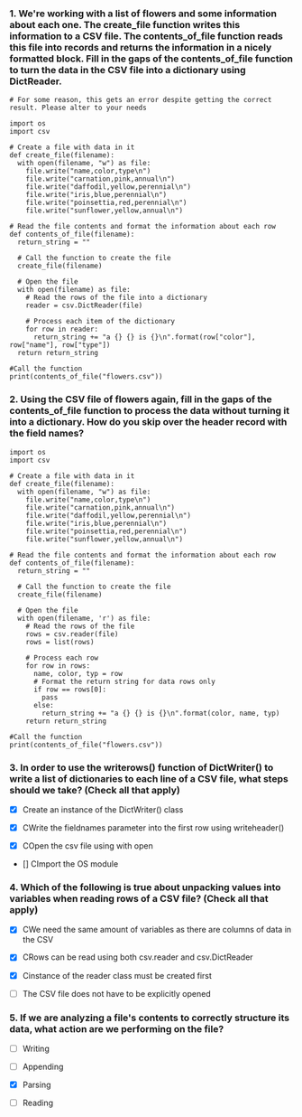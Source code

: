 ### 1. We're working with a list of flowers and some information about each one. The create_file function writes this information to a CSV file. The contents_of_file function reads this file into records and returns the information in a nicely formatted block. Fill in the gaps of the contents_of_file function to turn the data in the CSV file into a dictionary using DictReader.
```
# For some reason, this gets an error despite getting the correct result. Please alter to your needs

import os
import csv

# Create a file with data in it
def create_file(filename):
  with open(filename, "w") as file:
    file.write("name,color,type\n")
    file.write("carnation,pink,annual\n")
    file.write("daffodil,yellow,perennial\n")
    file.write("iris,blue,perennial\n")
    file.write("poinsettia,red,perennial\n")
    file.write("sunflower,yellow,annual\n")

# Read the file contents and format the information about each row
def contents_of_file(filename):
  return_string = ""

  # Call the function to create the file 
  create_file(filename)

  # Open the file
  with open(filename) as file:
    # Read the rows of the file into a dictionary
    reader = csv.DictReader(file)

    # Process each item of the dictionary
    for row in reader:
      return_string += "a {} {} is {}\n".format(row["color"], row["name"], row["type"])
  return return_string

#Call the function
print(contents_of_file("flowers.csv"))
```

### 2. Using the CSV file of flowers again, fill in the gaps of the contents_of_file function to process the data without turning it into a dictionary. How do you skip over the header record with the field names?
```
import os
import csv

# Create a file with data in it
def create_file(filename):
  with open(filename, "w") as file:
    file.write("name,color,type\n")
    file.write("carnation,pink,annual\n")
    file.write("daffodil,yellow,perennial\n")
    file.write("iris,blue,perennial\n")
    file.write("poinsettia,red,perennial\n")
    file.write("sunflower,yellow,annual\n")

# Read the file contents and format the information about each row
def contents_of_file(filename):
  return_string = ""

  # Call the function to create the file 
  create_file(filename)

  # Open the file
  with open(filename, 'r') as file:
    # Read the rows of the file
    rows = csv.reader(file)
    rows = list(rows)

    # Process each row
    for row in rows:
      name, color, typ = row
      # Format the return string for data rows only
      if row == rows[0]:
        pass
      else:
        return_string += "a {} {} is {}\n".format(color, name, typ)
    return return_string

#Call the function
print(contents_of_file("flowers.csv"))
```

### 3. In order to use the writerows() function of DictWriter() to write a list of dictionaries to each line of a CSV file, what steps should we take? (Check all that apply)

- [x] Create an instance of the DictWriter() class

- [x] CWrite the fieldnames parameter into the first row using writeheader()

- [x] COpen the csv file using with open

- [] CImport the OS module

### 4. Which of the following is true about unpacking values into variables when reading rows of a CSV file? (Check all that apply)

- [x] CWe need the same amount of variables as there are columns of data in the CSV

- [x] CRows can be read using both csv.reader and csv.DictReader

- [x] Cinstance of the reader class must be created first

- [ ] The CSV file does not have to be explicitly opened

### 5. If we are analyzing a file's contents to correctly structure its data, what action are we performing on the file?

- [ ] Writing

- [ ] Appending

- [x] Parsing

- [ ] Reading

